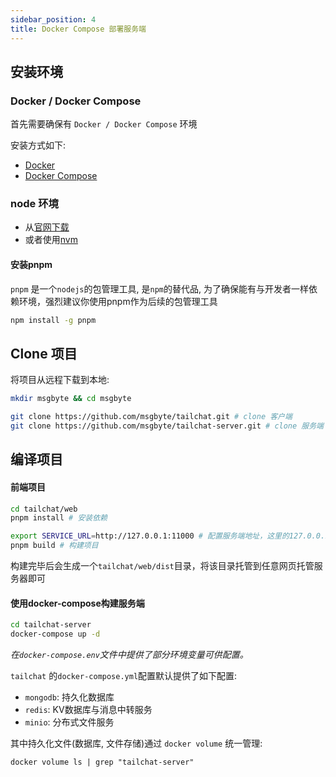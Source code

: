 ```yaml
---
sidebar_position: 4
title: Docker Compose 部署服务端
---
```


## 安装环境

### Docker / Docker Compose

首先需要确保有 `Docker / Docker Compose` 环境

安装方式如下:

- [Docker](https://docs.docker.com/engine/install/)
- [Docker Compose](https://docs.docker.com/compose/install/)

### node 环境

- 从[官网下载](https://nodejs.org/en/download/)
- 或者使用[nvm](https://github.com/nvm-sh/nvm)

#### 安装pnpm

`pnpm` 是一个`nodejs`的包管理工具, 是`npm`的替代品, 为了确保能有与开发者一样依赖环境，强烈建议你使用pnpm作为后续的包管理工具

```bash
npm install -g pnpm
```

## Clone 项目

将项目从远程下载到本地:

```bash
mkdir msgbyte && cd msgbyte

git clone https://github.com/msgbyte/tailchat.git # clone 客户端
git clone https://github.com/msgbyte/tailchat-server.git # clone 服务端
```

## 编译项目

#### 前端项目

```bash
cd tailchat/web
pnpm install # 安装依赖

export SERVICE_URL=http://127.0.0.1:11000 # 配置服务端地址，这里的127.0.0.1 可以替换为任何网页可以访问到的服务端地址
pnpm build # 构建项目
```

构建完毕后会生成一个`tailchat/web/dist`目录，将该目录托管到任意网页托管服务器即可

#### 使用docker-compose构建服务端

```bash
cd tailchat-server
docker-compose up -d
```

*在`docker-compose.env`文件中提供了部分环境变量可供配置。*

`tailchat` 的`docker-compose.yml`配置默认提供了如下配置:

- `mongodb`: 持久化数据库
- `redis`: KV数据库与消息中转服务
- `minio`: 分布式文件服务

其中持久化文件(数据库, 文件存储)通过 `docker volume` 统一管理:

```
docker volume ls | grep "tailchat-server"
```
